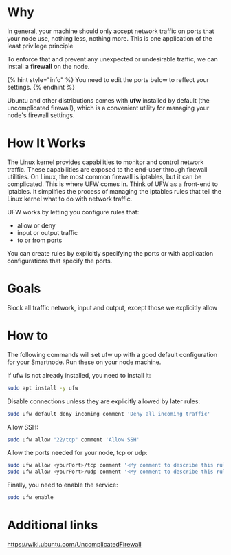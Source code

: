 # Why
In general, your machine should only accept network traffic on ports that your node use, nothing less, nothing more. This is one application of the least privilege principle  

To enforce that and prevent any unexpected or undesirable traffic, we can install a **firewall** on the node.

{% hint style="info" %} You need to edit the ports below to reflect your settings. {% endhint %}

Ubuntu and other distributions comes with **ufw** installed by default (the uncomplicated firewall), which is a convenient utility for managing your node's firewall settings.

# How It Works
The Linux kernel provides capabilities to monitor and control network traffic. These capabilities are exposed to the end-user through firewall utilities. On Linux, the most common firewall is iptables, but it can be complicated. This is where UFW comes in. Think of UFW as a front-end to iptables. It simplifies the process of managing the iptables rules that tell the Linux kernel what to do with network traffic.

UFW works by letting you configure rules that:
- allow or deny
- input or output traffic
- to or from ports

You can create rules by explicitly specifying the ports or with application configurations that specify the ports.

# Goals
Block all traffic network, input and output, except those we explicitly allow

# How to
The following commands will set ufw up with a good default configuration for your Smartnode. Run these on your node machine.

If ufw is not already installed, you need to install it:
```bash
sudo apt install -y ufw
```

Disable connections unless they are explicitly allowed by later rules:
```bash
sudo ufw default deny incoming comment 'Deny all incoming traffic'
```

Allow SSH:
```bash
sudo ufw allow "22/tcp" comment 'Allow SSH'
```

Allow the ports needed for your node, tcp or udp:
```bash
sudo ufw allow <yourPort>/tcp comment '<My comment to describe this rule>'
sudo ufw allow <yourPort>/udp comment '<My comment to describe this rule>'
```

Finally, you need to enable the service:
```bash
sudo ufw enable
```

# Additional links
https://wiki.ubuntu.com/UncomplicatedFirewall